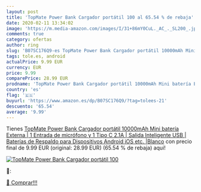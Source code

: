 ```yaml
---
layout: post
title: 'TopMate Power Bank Cargador portátil 100 al 65.54 % de rebaja'
date: 2020-02-11 13:34:02
image: 'https://m.media-amazon.com/images/I/31+86mY0CuL._AC_._SL200_.jpg'
comments: true
category: ofertas
author: ring
slug: 'B07SC176Q9-es TopMate Power Bank Cargador portátil 10000mAh Mini batería...'
tags: tole.es, android
actualPrice: 9.99 EUR
currency: EUR
price: 9.99
comparePrice: 28.99 EUR
prodname: 'TopMate Power Bank Cargador portátil 10000mAh Mini batería Externa | 1 Entrada de micrófono y 1 Tipo C 2.1A | Salida Inteligente USB | Baterías de Respaldo para Dispositivos Android iOS  etc. |Blanco'
country: 'es'
flag: '🇪🇸'
buyurl: 'https://www.amazon.es/dp/B07SC176Q9/?tag=tolees-21'
descuento: '65.54'
average: '9.99'
---
```


Tienes [TopMate Power Bank Cargador portátil 10000mAh Mini batería Externa | 1 Entrada de micrófono y 1 Tipo C 2.1A | Salida Inteligente USB | Baterías de Respaldo para Dispositivos Android iOS  etc. |Blanco](https://www.amazon.es/dp/B07SC176Q9/?tag=tolees-21) con precio final de  9.99 EUR (original: 28.99 EUR) (65.54 %  de rebaja) aqui!

[![TopMate Power Bank Cargador portátil 100](https://m.media-amazon.com/images/I/31+86mY0CuL._AC_._SL200_.jpg)](https://www.amazon.es/dp/B07SC176Q9/?tag=tolees-21)

🔎:


[🛒 Comprar!!!](https://www.amazon.es/dp/B07SC176Q9/?tag=tolees-21)
